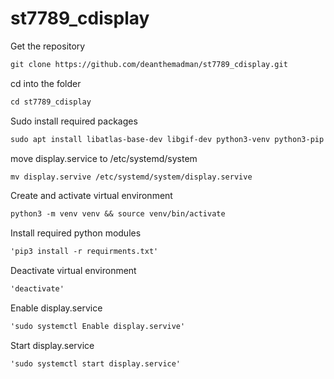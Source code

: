 # st7789_cdisplay

Get the repository
```markdown
git clone https://github.com/deanthemadman/st7789_cdisplay.git
```

cd into the folder
```markdown
cd st7789_cdisplay
```

Sudo install required packages
```markdown
sudo apt install libatlas-base-dev libgif-dev python3-venv python3-pip
```

move display.service to /etc/systemd/system
```markdown
mv display.servive /etc/systemd/system/display.servive
```

Create and activate virtual environment
```markdown
python3 -m venv venv && source venv/bin/activate
```

Install required python modules
```markdown
'pip3 install -r requirments.txt'
```

Deactivate virtual environment
```markdown
'deactivate'
```

Enable display.service
```markdown
'sudo systemctl Enable display.servive'
```

Start display.service
```markdown
'sudo systemctl start display.service'
```
